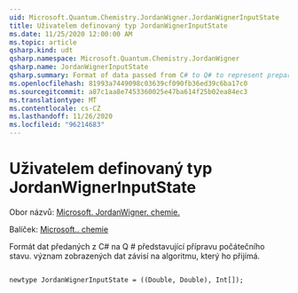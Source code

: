 ```yaml
---
uid: Microsoft.Quantum.Chemistry.JordanWigner.JordanWignerInputState
title: Uživatelem definovaný typ JordanWignerInputState
ms.date: 11/25/2020 12:00:00 AM
ms.topic: article
qsharp.kind: udt
qsharp.namespace: Microsoft.Quantum.Chemistry.JordanWigner
qsharp.name: JordanWignerInputState
qsharp.summary: Format of data passed from C# to Q# to represent preparation of the initial state The meaning of the data represented is determined by the algorithm that receives it.
ms.openlocfilehash: 81993a7449098c03639cf090fb36ed39c6ba17c0
ms.sourcegitcommit: a87c1aa8e7453360025e47ba614f25b02ea84ec3
ms.translationtype: MT
ms.contentlocale: cs-CZ
ms.lasthandoff: 11/26/2020
ms.locfileid: "96214683"
---
```

# <a name="jordanwignerinputstate-user-defined-type"></a>Uživatelem definovaný typ JordanWignerInputState

Obor názvů: [Microsoft. JordanWigner. chemie.](xref:Microsoft.Quantum.Chemistry.JordanWigner)

Balíček: [Microsoft.. chemie](https://nuget.org/packages/Microsoft.Quantum.Chemistry)


Formát dat předaných z C# na Q # představující přípravu počátečního stavu. význam zobrazených dat závisí na algoritmu, který ho přijímá.

```qsharp

newtype JordanWignerInputState = ((Double, Double), Int[]);
```


